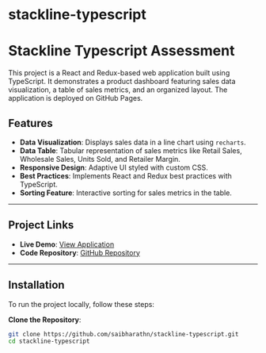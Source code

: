 # stackline-typescript

# Stackline Typescript Assessment

This project is a React and Redux-based web application built using TypeScript. It demonstrates a product dashboard featuring sales data visualization, a table of sales metrics, and an organized layout. The application is deployed on GitHub Pages.

## Features

- **Data Visualization**: Displays sales data in a line chart using `recharts`.
- **Data Table**: Tabular representation of sales metrics like Retail Sales, Wholesale Sales, Units Sold, and Retailer Margin.
- **Responsive Design**: Adaptive UI styled with custom CSS.
- **Best Practices**: Implements React and Redux best practices with TypeScript.
- **Sorting Feature**: Interactive sorting for sales metrics in the table.

---

## Project Links

- **Live Demo**: [View Application](https://saibharathn.github.io/stackline-typescript/)
- **Code Repository**: [GitHub Repository](https://github.com/saibharathn/stackline-typescript)

---

## Installation

To run the project locally, follow these steps:

 **Clone the Repository**:
   ```bash
   git clone https://github.com/saibharathn/stackline-typescript.git
   cd stackline-typescript
